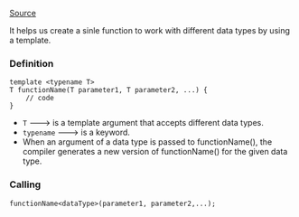 [Source](https://www.programiz.com/cpp-programming/function-template#:~:text=Defining%20a%20Function%20Template,followed%20by%20the%20function%20definition.&text=In%20the%20above%20code%2C%20T,and%20typename%20is%20a%20keyword.)

It helps us create a sinle function to work with different data types by using a template.

### Definition
```
template <typename T>
T functionName(T parameter1, T parameter2, ...) {
    // code
}
```

- `T` ---> is a template argument that accepts different data types.
- `typename` ---> is a keyword.
- When an argument of a data type is passed to functionName(), the compiler generates a new version of functionName() for the given data type.

### Calling
```
functionName<dataType>(parameter1, parameter2,...);
```

